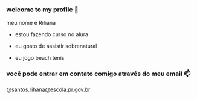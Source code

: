 ### welcome to my profile 💚

meu nome é Rihana

- estou fazendo curso no alura

- eu gosto de assistir sobrenatural

-  eu jogo beach tenis

### você pode entrar em contato comigo através do meu email 📫

   @santos.rihana@escola.pr.gov.br



